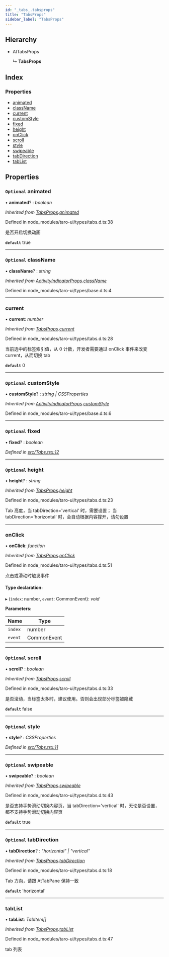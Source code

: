 ```yaml
---
id: "_tabs_.tabsprops"
title: "TabsProps"
sidebar_label: "TabsProps"
---
```


## Hierarchy

* AtTabsProps

  ↳ **TabsProps**

## Index

### Properties

* [animated](_tabs_.tabsprops.md#optional-animated)
* [className](_tabs_.tabsprops.md#optional-classname)
* [current](_tabs_.tabsprops.md#current)
* [customStyle](_tabs_.tabsprops.md#optional-customstyle)
* [fixed](_tabs_.tabsprops.md#optional-fixed)
* [height](_tabs_.tabsprops.md#optional-height)
* [onClick](_tabs_.tabsprops.md#onclick)
* [scroll](_tabs_.tabsprops.md#optional-scroll)
* [style](_tabs_.tabsprops.md#optional-style)
* [swipeable](_tabs_.tabsprops.md#optional-swipeable)
* [tabDirection](_tabs_.tabsprops.md#optional-tabdirection)
* [tabList](_tabs_.tabsprops.md#tablist)

## Properties

### `Optional` animated

• **animated**? : *boolean*

*Inherited from [TabsProps](_tabs_.tabsprops.md).[animated](_tabs_.tabsprops.md#optional-animated)*

Defined in node_modules/taro-ui/types/tabs.d.ts:38

是否开启切换动画

**`default`** true

___

### `Optional` className

• **className**? : *string*

*Inherited from [ActivityIndicatorProps](_activityindicator_.activityindicatorprops.md).[className](_activityindicator_.activityindicatorprops.md#optional-classname)*

Defined in node_modules/taro-ui/types/base.d.ts:4

___

###  current

• **current**: *number*

*Inherited from [TabsProps](_tabs_.tabsprops.md).[current](_tabs_.tabsprops.md#current)*

Defined in node_modules/taro-ui/types/tabs.d.ts:28

当前选中的标签索引值，从 0 计数，开发者需要通过 onClick 事件来改变 current，从而切换 tab

**`default`** 0

___

### `Optional` customStyle

• **customStyle**? : *string | CSSProperties*

*Inherited from [ActivityIndicatorProps](_activityindicator_.activityindicatorprops.md).[customStyle](_activityindicator_.activityindicatorprops.md#optional-customstyle)*

Defined in node_modules/taro-ui/types/base.d.ts:6

___

### `Optional` fixed

• **fixed**? : *boolean*

*Defined in [src/Tabs.tsx:12](https://github.com/tarojsx/ui/blob/bc31158/src/Tabs.tsx#L12)*

___

### `Optional` height

• **height**? : *string*

*Inherited from [TabsProps](_tabs_.tabsprops.md).[height](_tabs_.tabsprops.md#optional-height)*

Defined in node_modules/taro-ui/types/tabs.d.ts:23

Tab 高度，当 tabDirection='vertical' 时，需要设置；
当 tabDirection='horizontal' 时，会自动根据内容撑开，请勿设置

___

###  onClick

• **onClick**: *function*

*Inherited from [TabsProps](_tabs_.tabsprops.md).[onClick](_tabs_.tabsprops.md#onclick)*

Defined in node_modules/taro-ui/types/tabs.d.ts:51

点击或滑动时触发事件

#### Type declaration:

▸ (`index`: number, `event`: CommonEvent): *void*

**Parameters:**

Name | Type |
------ | ------ |
`index` | number |
`event` | CommonEvent |

___

### `Optional` scroll

• **scroll**? : *boolean*

*Inherited from [TabsProps](_tabs_.tabsprops.md).[scroll](_tabs_.tabsprops.md#optional-scroll)*

Defined in node_modules/taro-ui/types/tabs.d.ts:33

是否滚动，当标签太多时，建议使用。否则会出现部分标签被隐藏

**`default`** false

___

### `Optional` style

• **style**? : *CSSProperties*

*Defined in [src/Tabs.tsx:11](https://github.com/tarojsx/ui/blob/bc31158/src/Tabs.tsx#L11)*

___

### `Optional` swipeable

• **swipeable**? : *boolean*

*Inherited from [TabsProps](_tabs_.tabsprops.md).[swipeable](_tabs_.tabsprops.md#optional-swipeable)*

Defined in node_modules/taro-ui/types/tabs.d.ts:43

是否支持手势滑动切换内容页，当 tabDirection='vertical' 时，无论是否设置，都不支持手势滑动切换内容页

**`default`** true

___

### `Optional` tabDirection

• **tabDirection**? : *"horizontal" | "vertical"*

*Inherited from [TabsProps](_tabs_.tabsprops.md).[tabDirection](_tabs_.tabsprops.md#optional-tabdirection)*

Defined in node_modules/taro-ui/types/tabs.d.ts:18

Tab 方向，请跟 AtTabPane 保持一致

**`default`** 'horizontal'

___

###  tabList

• **tabList**: *TabItem[]*

*Inherited from [TabsProps](_tabs_.tabsprops.md).[tabList](_tabs_.tabsprops.md#tablist)*

Defined in node_modules/taro-ui/types/tabs.d.ts:47

tab 列表
